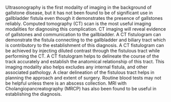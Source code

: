 Ultrasonography is the first modality of imaging in the background of gallstone disease, but it has not been found to be of significant use in gallbladder fistula even though it demonstrates the presence of gallstones reliably. Computed tomography (CT) scan is the most useful imaging modalities for diagnosing this complication. CT imaging will reveal evidence of gallstones and communication to the gallbladder. A CT fistulogram can demonstrate the fistula connecting to the gallbladder and biliary tract which is contributory to the establishment of this diagnosis. A CT fistulogram can be achieved by injecting diluted contrast through the fistulous tract while performing the CT. A CT fistulogram helps to delineate the course of the track accurately and establish the anatomical relationship of this tract. This imaging modality also helps excludes any internal fistula, and other associated pathology. A clear delineation of the fistulous tract helps in planning the approach and extent of surgery. Routine blood tests may not be helpful unless there is an abscess collection. MRI with Cholangiopancreatography (MRCP) has also been found to be useful in establishing the diagnosis.